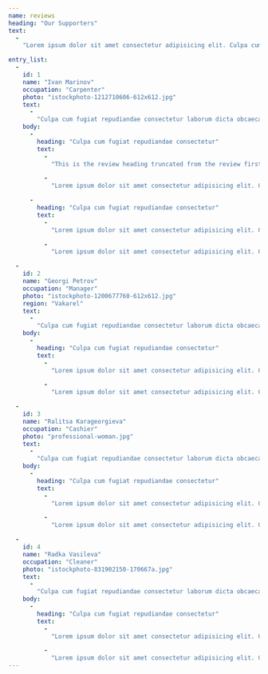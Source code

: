 ```yaml
--- 
name: reviews 
heading: "Our Supporters" 
text: 
  - 
    "Lorem ipsum dolor sit amet consectetur adipisicing elit. Culpa cum fugiat repudiandae consectetur laborum dicta obcaecati aliquam quaerat consequuntur consequatur, atque animi maxime provident possimus sed inventore voluptas repellat temporibus!" 

entry_list: 
  - 
    id: 1 
    name: "Ivan Marinov" 
    occupation: "Carpenter" 
    photo: "istockphoto-1212710606-612x612.jpg" 
    text: 
      - 
        "Culpa cum fugiat repudiandae consectetur laborum dicta obcaecati aliquam quaerat consequuntur consequatur" 
    body: 
      - 
        heading: "Culpa cum fugiat repudiandae consectetur" 
        text: 
          - 
            "This is the review heading truncated from the review first paragraph. Culpa cum fugiat repudiandae consectetur laborum dicta obcaecati aliquam quaerat consequuntur consequatur, atque animi maxime provident possimus sed inventore voluptas repellat temporibus! Lorem ipsum dolor sit amet consectetur adipisicing elit. Culpa cum fugiat repudiandae consectetur laborum dicta obcaecati aliquam quaerat consequuntur consequatur, atque animi maxime provident possimus sed inventore voluptas repellat temporibus!" 

          - 
            "Lorem ipsum dolor sit amet consectetur adipisicing elit. Culpa cum fugiat repudiandae consectetur laborum dicta obcaecati aliquam quaerat consequuntur consequatur, atque animi maxime provident possimus sed inventore voluptas repellat temporibus! Lorem ipsum dolor sit amet consectetur adipisicing elit. Culpa cum fugiat repudiandae consectetur laborum dicta obcaecati aliquam quaerat consequuntur consequatur, atque animi maxime provident possimus sed inventore voluptas repellat temporibus!" 

      - 
        heading: "Culpa cum fugiat repudiandae consectetur" 
        text: 
          - 
            "Lorem ipsum dolor sit amet consectetur adipisicing elit. Culpa cum fugiat repudiandae consectetur laborum dicta obcaecati aliquam quaerat consequuntur consequatur, atque animi maxime provident possimus sed inventore voluptas repellat temporibus!" 

          - 
            "Lorem ipsum dolor sit amet consectetur adipisicing elit. Culpa cum fugiat repudiandae consectetur laborum dicta obcaecati aliquam quaerat consequuntur consequatur, atque animi maxime provident possimus sed inventore voluptas repellat temporibus!" 

  - 
    id: 2 
    name: "Georgi Petrov" 
    occupation: "Manager" 
    photo: "istockphoto-1200677760-612x612.jpg" 
    region: "Vakarel" 
    text: 
      - 
        "Culpa cum fugiat repudiandae consectetur laborum dicta obcaecati aliquam quaerat consequuntur consequatur" 
    body: 
      - 
        heading: "Culpa cum fugiat repudiandae consectetur" 
        text: 
          - 
            "Lorem ipsum dolor sit amet consectetur adipisicing elit. Culpa cum fugiat repudiandae consectetur laborum dicta obcaecati aliquam quaerat consequuntur consequatur, atque animi maxime provident possimus sed inventore voluptas repellat temporibus!" 

          - 
            "Lorem ipsum dolor sit amet consectetur adipisicing elit. Culpa cum fugiat repudiandae consectetur laborum dicta obcaecati aliquam quaerat consequuntur consequatur, atque animi maxime provident possimus sed inventore voluptas repellat temporibus!" 

  - 
    id: 3 
    name: "Ralitsa Karageorgieva" 
    occupation: "Cashier" 
    photo: "professional-woman.jpg" 
    text: 
      - 
        "Culpa cum fugiat repudiandae consectetur laborum dicta obcaecati aliquam quaerat consequuntur consequatur" 
    body: 
      - 
        heading: "Culpa cum fugiat repudiandae consectetur" 
        text: 
          - 
            "Lorem ipsum dolor sit amet consectetur adipisicing elit. Culpa cum fugiat repudiandae consectetur laborum dicta obcaecati aliquam quaerat consequuntur consequatur, atque animi maxime provident possimus sed inventore voluptas repellat temporibus!" 

          - 
            "Lorem ipsum dolor sit amet consectetur adipisicing elit. Culpa cum fugiat repudiandae consectetur laborum dicta obcaecati aliquam quaerat consequuntur consequatur, atque animi maxime provident possimus sed inventore voluptas repellat temporibus!" 

  - 
    id: 4 
    name: "Radka Vasileva" 
    occupation: "Cleaner" 
    photo: "istockphoto-831902150-170667a.jpg" 
    text: 
      - 
        "Culpa cum fugiat repudiandae consectetur laborum dicta obcaecati aliquam quaerat consequuntur consequatur" 
    body: 
      - 
        heading: "Culpa cum fugiat repudiandae consectetur" 
        text: 
          - 
            "Lorem ipsum dolor sit amet consectetur adipisicing elit. Culpa cum fugiat repudiandae consectetur laborum dicta obcaecati aliquam quaerat consequuntur consequatur, atque animi maxime provident possimus sed inventore voluptas repellat temporibus!" 

          - 
            "Lorem ipsum dolor sit amet consectetur adipisicing elit. Culpa cum fugiat repudiandae consectetur laborum dicta obcaecati aliquam quaerat consequuntur consequatur, atque animi maxime provident possimus sed inventore voluptas repellat temporibus!" 
--- 
```

